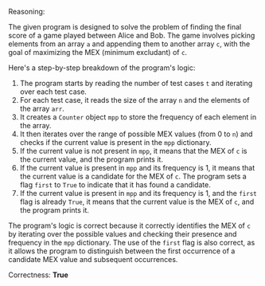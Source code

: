 Reasoning:

The given program is designed to solve the problem of finding the final score of a game played between Alice and Bob. The game involves picking elements from an array `a` and appending them to another array `c`, with the goal of maximizing the MEX (minimum excludant) of `c`.

Here's a step-by-step breakdown of the program's logic:

1. The program starts by reading the number of test cases `t` and iterating over each test case.
2. For each test case, it reads the size of the array `n` and the elements of the array `arr`.
3. It creates a `Counter` object `mpp` to store the frequency of each element in the array.
4. It then iterates over the range of possible MEX values (from 0 to `n`) and checks if the current value is present in the `mpp` dictionary.
5. If the current value is not present in `mpp`, it means that the MEX of `c` is the current value, and the program prints it.
6. If the current value is present in `mpp` and its frequency is 1, it means that the current value is a candidate for the MEX of `c`. The program sets a flag `first` to `True` to indicate that it has found a candidate.
7. If the current value is present in `mpp` and its frequency is 1, and the `first` flag is already `True`, it means that the current value is the MEX of `c`, and the program prints it.

The program's logic is correct because it correctly identifies the MEX of `c` by iterating over the possible values and checking their presence and frequency in the `mpp` dictionary. The use of the `first` flag is also correct, as it allows the program to distinguish between the first occurrence of a candidate MEX value and subsequent occurrences.

Correctness: **True**